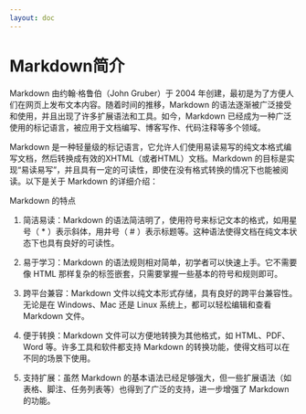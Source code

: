 ```yaml
---
layout: doc
---
```

# Markdown简介  

Markdown 由约翰·格鲁伯（John Gruber）于 2004 年创建，最初是为了方便人们在网页上发布文本内容。随着时间的推移，Markdown 的语法逐渐被广泛接受和使用，并且出现了许多扩展语法和工具。如今，Markdown 已经成为一种广泛使用的标记语言，被应用于文档编写、博客写作、代码注释等多个领域。  

Markdown 是一种轻量级的标记语言，它允许人们使用易读易写的纯文本格式编写文档，然后转换成有效的XHTML（或者HTML）文档。Markdown 的目标是实现“易读易写”，并且具有一定的可读性，即使在没有格式转换的情况下也能被阅读。以下是关于 Markdown 的详细介绍： 

Markdown 的特点  
1. 简洁易读：Markdown 的语法简洁明了，使用符号来标记文本的格式，如用星号（  *  ）表示斜体，用井号（  #  ）表示标题等。这种语法使得文档在纯文本状态下也具有良好的可读性。   

2. 易于学习：Markdown 的语法规则相对简单，初学者可以快速上手。它不需要像 HTML 那样复杂的标签嵌套，只需要掌握一些基本的符号和规则即可。      

3. 跨平台兼容：Markdown 文件以纯文本形式存储，具有良好的跨平台兼容性。无论是在 Windows、Mac 还是 Linux 系统上，都可以轻松编辑和查看 Markdown 文件。  

4. 便于转换：Markdown 文件可以方便地转换为其他格式，如 HTML、PDF、Word 等。许多工具和软件都支持 Markdown 的转换功能，使得文档可以在不同的场景下使用。  

5. 支持扩展：虽然 Markdown 的基本语法已经足够强大，但一些扩展语法（如表格、脚注、任务列表等）也得到了广泛的支持，进一步增强了 Markdown 的功能。

